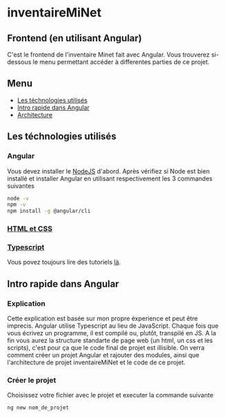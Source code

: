 # inventaireMiNet

## Frontend (en utilisant Angular)

C'est le frontend de l'inventaire Minet fait avec Angular. Vous trouverez si-dessous le menu permettant accéder à differentes parties de ce projet.

## Menu

* [Les téchnologies utilisés](#téchnologies)
* [Intro rapide dans Angular](#introrapide)
* [Architecture](#architecture)

## Les téchnologies utilisés
### Angular
Vous devez installer le [NodeJS](https://nodejs.org/en/) d'abord. Après vérifiez si Node est bien installé et installer Angular en utilisant respectivement les 3 commandes suivantes

```bash
node -v
npm -v
npm install -g @angular/cli
```
### [HTML et CSS](http://fr.html.net/)
### [Typescript](https://www.typescriptlang.org/)
Vous povez toujours lire des tutoriels [là](https://angular.io/tutorial/toh-pt1).

## Intro rapide dans Angular

### Explication

Cette explication est basée sur mon propre éxperience et peut être imprecis. Angular utilise Typescript au lieu de JavaScript. Chaque fois que vous écrivez un programme, il est compilé ou, plutôt, transpilé en JS. A la fin vous aurez la structure standarte de page web (un html, un css et les scripts), c'est pour ça que le code final de projet est illisible. On verra comment créer un projet Angular et rajouter des modules, ainsi que l'architecture de projet inventaireMiNet et le code de ce projet.

### Créer le projet

Choisissez votre fichier avec le projet et executer la commande suivante

```bash
ng new nom_de_projet
```
